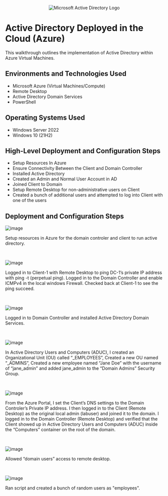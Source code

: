 <p align="center">
<img src="https://i.imgur.com/pU5A58S.png" alt="Microsoft Active Directory Logo"/>
</p>

<h1>Active Directory Deployed in the Cloud (Azure)</h1>
This walkthrough outlines the implementation of Active Directory within Azure Virtual Machines.<br />

<h2>Environments and Technologies Used</h2>

- Microsoft Azure (Virtual Machines/Compute)
- Remote Desktop
- Active Directory Domain Services
- PowerShell

<h2>Operating Systems Used </h2>

- Windows Server 2022
- Windows 10 (21H2)

<h2>High-Level Deployment and Configuration Steps</h2>

- Setup Resources In Azure
- Ensure Connectivity Between the Client and Domain Controller
- Installed Active Directory
- Created an Admin and Normal User Account in AD
- Joined Client to Domain
- Setup Remote Desktop for non-administrative users on Client
- Created a bunch of additional users and attempted to log into Client with one of the users

 

<h2>Deployment and Configuration Steps</h2>

![image](https://github.com/cedhorton/configure-ad/assets/173581553/b296cf91-a977-4c78-b740-6dcaf6ba8abb)

<p>Setup resources in Azure for the domain controler and client to run active directory.
</p>
<br />


![image](https://github.com/cedhorton/configure-ad/assets/173581553/7a1e4dda-6497-4083-9021-4083296ca3e2)

<p>
Logged in to Client-1 with Remote Desktop to ping DC-1’s private IP address with ping -t <ip address> (perpetual ping). Logged in to the Domain Controller and enable ICMPv4 in the local windows Firewall. Checked back at Client-1 to see the ping succeed.

</p>
<br />

![image](https://github.com/cedhorton/configure-ad/assets/173581553/6dd08fec-9b84-4f4b-988a-ded0df31363b)

<p>
Logged in to Domain Controller and installed Active Directory Domain Services.
</p>
<br />

![image](https://github.com/cedhorton/configure-ad/assets/173581553/a7267f09-89c7-4601-834e-302e449ef17f)

<p>
In Active Directory Users and Computers (ADUC), I created an Organizational Unit (OU) called “_EMPLOYEES”,
Created a new OU named “_ADMINS”,
Created a new employee named “Jane Doe” with the username of “jane_admin” and
added jane_admin to the “Domain Admins” Security Group.
</p>
<br />

![image](https://github.com/cedhorton/configure-ad/assets/173581553/a6e9ec13-6c08-47a1-9242-6e139bb4c634)

<p>
From the Azure Portal, I set the Client’s DNS settings to the Domain Controler’s Private IP address. I then logged in to the Client (Remote Desktop) as the original local admin (labuser) and joined it to the domain. I
logged in to the Domain Controller (Remote Desktop) and verified that the Client showed up in Active Directory Users and Computers (ADUC) inside the “Computers” container on the root of the domain.

</p>
<br />

![image](https://github.com/cedhorton/configure-ad/assets/173581553/8c95c896-e433-4590-81db-a7eb9d04ebbe)

<p>
Allowed “domain users” access to remote desktop.
</p>
<br />

![image](https://github.com/cedhorton/configure-ad/assets/173581553/a4a27969-7233-4570-8a90-1dd2d184911a)

<p>
Ran script and created a bunch of random users as "employees".
</p>
<br />


